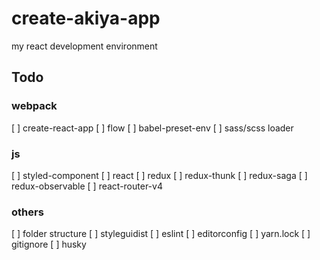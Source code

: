 # create-akiya-app
my react development environment

## Todo
### webpack
[ ] create-react-app
[ ] flow
[ ] babel-preset-env
[ ] sass/scss loader

### js
[ ] styled-component
[ ] react
[ ] redux
[ ] redux-thunk
[ ] redux-saga
[ ] redux-observable
[ ] react-router-v4

### others
[ ] folder structure
[ ] styleguidist
[ ] eslint
[ ] editorconfig
[ ] yarn.lock
[ ] gitignore
[ ] husky

